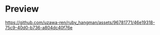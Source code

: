 # Preview

https://github.com/uzawa-ren/ruby_hangman/assets/96781771/46e19318-75c9-40d0-b736-a804dc40f76e

